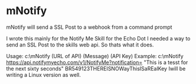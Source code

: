 # mNotify
mNotify will send a SSL Post to a webhook from a command prompt

I wrote this mainly for the Notify Me Skill for the Echo Dot
I needed a way to send an SSL Post to the skills web api.
So thats what it does.

Usage: c:\mNotify (URL of API) (Message) (API Key)
Example: c:\mNotify https://api.notifymyecho.com/v1/NotifyMe?notification= "This is a tesst for the next sixty seconds" BR549123THEREISNOWayThisISaREalKey
Iwill be writing a Linux version as well.
